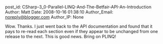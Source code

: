 post_id: CSharp-3_0-Parallel-LINQ-And-The-Betfair-API-An-Introduction
Author: Matt
Date: 2008-10-16 01:38:10
Author_Email: noreply@blogger.com
Author_IP: None

Wow. Thanks. I just went back to the API documentation and found that it pays to re-read each section even if they appear to be unchanged from one release to the next. This is good news. Bring on PLINQ!
